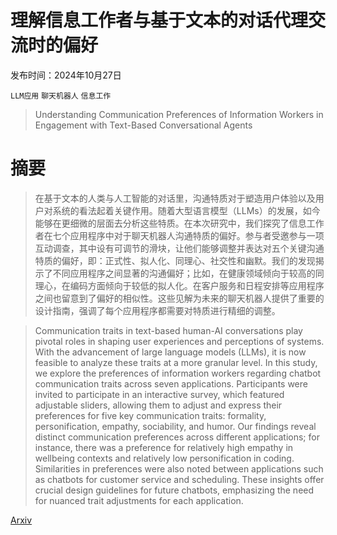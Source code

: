 # 理解信息工作者与基于文本的对话代理交流时的偏好

发布时间：2024年10月27日

`LLM应用` `聊天机器人` `信息工作`

> Understanding Communication Preferences of Information Workers in Engagement with Text-Based Conversational Agents

# 摘要

> 在基于文本的人类与人工智能的对话里，沟通特质对于塑造用户体验以及用户对系统的看法起着关键作用。随着大型语言模型（LLMs）的发展，如今能够在更细微的层面去分析这些特质。在本次研究中，我们探究了信息工作者在七个应用程序中对于聊天机器人沟通特质的偏好。参与者受邀参与一项互动调查，其中设有可调节的滑块，让他们能够调整并表达对五个关键沟通特质的偏好，即：正式性、拟人化、同理心、社交性和幽默。我们的发现揭示了不同应用程序之间显著的沟通偏好；比如，在健康领域倾向于较高的同理心，在编码方面倾向于较低的拟人化。在客户服务和日程安排等应用程序之间也留意到了偏好的相似性。这些见解为未来的聊天机器人提供了重要的设计指南，强调了每个应用程序都需要对特质进行精细的调整。

> Communication traits in text-based human-AI conversations play pivotal roles in shaping user experiences and perceptions of systems. With the advancement of large language models (LLMs), it is now feasible to analyze these traits at a more granular level. In this study, we explore the preferences of information workers regarding chatbot communication traits across seven applications. Participants were invited to participate in an interactive survey, which featured adjustable sliders, allowing them to adjust and express their preferences for five key communication traits: formality, personification, empathy, sociability, and humor. Our findings reveal distinct communication preferences across different applications; for instance, there was a preference for relatively high empathy in wellbeing contexts and relatively low personification in coding. Similarities in preferences were also noted between applications such as chatbots for customer service and scheduling. These insights offer crucial design guidelines for future chatbots, emphasizing the need for nuanced trait adjustments for each application.

[Arxiv](https://arxiv.org/abs/2410.20468)